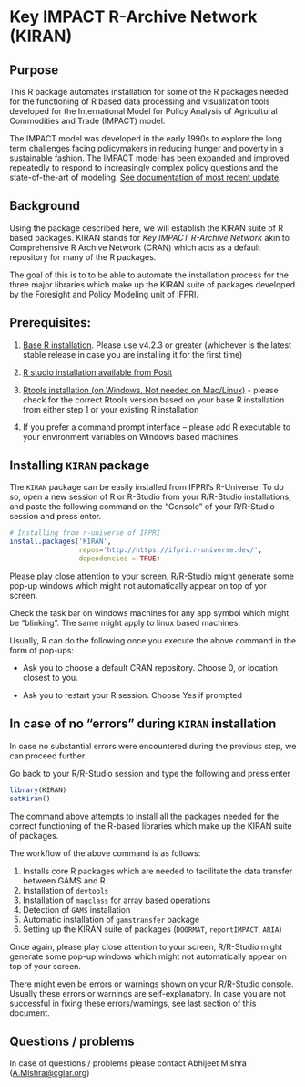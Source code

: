 
<!-- README.md is generated from README.Rmd. Please edit that file -->

# Key IMPACT R-Archive Network (KIRAN)

<!-- badges: start -->
<!-- badges: end -->

## Purpose

This R package automates installation for some of the R packages needed
for the functioning of R based data processing and visualization tools
developed for the International Model for Policy Analysis of
Agricultural Commodities and Trade (IMPACT) model.

The IMPACT model was developed in the early 1990s to explore the long
term challenges facing policymakers in reducing hunger and poverty in a
sustainable fashion. The IMPACT model has been expanded and improved
repeatedly to respond to increasingly complex policy questions and the
state-of-the-art of modeling. [See documentation of most recent
update](http://www.ifpri.org/publication/international-model-policy-analysis-agricultural-commodities-and-trade-impact-model-0).

## Background

Using the package described here, we will establish the KIRAN suite of R
based packages. KIRAN stands for *Key IMPACT R-Archive Network* akin to
Comprehensive R Archive Network (CRAN) which acts as a default
repository for many of the R packages.

The goal of this is to to be able to automate the installation process
for the three major libraries which make up the KIRAN suite of packages
developed by the Foresight and Policy Modeling unit of IFPRI.

## Prerequisites:

1.  [Base R installation](https://cloud.r-project.org/). Please use
    v4.2.3 or greater (whichever is the latest stable release in case
    you are installing it for the first time)

2.  [R studio installation available from
    Posit](https://posit.co/download/rstudio-desktop/)

3.  [Rtools installation (on Windows. Not needed on
    Mac/Linux)](https://cran.r-project.org/bin/windows/Rtools/) - please
    check for the correct Rtools version based on your base R
    installation from either step 1 or your existing R installation

4.  If you prefer a command prompt interface – please add R executable
    to your environment variables on Windows based machines.

## Installing `KIRAN` package

The `KIRAN` package can be easily installed from IFPRI’s R-Universe. To
do so, open a new session of R or R-Studio from your R/R-Studio
installations, and paste the following command on the “Console” of your
R/R-Studio session and press enter.

``` r
# Installing from r-universe of IFPRI
install.packages('KIRAN', 
                 repos='http://https://ifpri.r-universe.dev/',
                 dependencies = TRUE)
```

Please play close attention to your screen, R/R-Studio might generate
some pop-up windows which might not automatically appear on top of yor
screen.

Check the task bar on windows machines for any app symbol which might be
“blinking”. The same might apply to linux based machines.

Usually, R can do the following once you execute the above command in
the form of pop-ups:

- Ask you to choose a default CRAN repository. Choose 0, or location
  closest to you.

- Ask you to restart your R session. Choose Yes if prompted

## In case of no “errors” during `KIRAN` installation

In case no substantial errors were encountered during the previous step,
we can proceed further.

Go back to your R/R-Studio session and type the following and press
enter

``` r
library(KIRAN)
setKiran()
```

The command above attempts to install all the packages needed for the
correct functioning of the R-based libraries which make up the KIRAN
suite of packages.

The workflow of the above command is as follows:

1.  Installs core R packages which are needed to facilitate the data
    transfer between GAMS and R
2.  Installation of `devtools`
3.  Installation of `magclass` for array based operations
4.  Detection of `GAMS` installation
5.  Automatic installation of `gamstransfer` package
6.  Setting up the KIRAN suite of packages (`DOORMAT`, `reportIMPACT`,
    `ARIA`)

Once again, please play close attention to your screen, R/R-Studio might
generate some pop-up windows which might not automatically appear on top
of your screen.

There might even be errors or warnings shown on your R/R-Studio console.
Usually these errors or warnings are self-explanatory. In case you are
not successful in fixing these errors/warnings, see last section of this
document.

## Questions / problems

In case of questions / problems please contact Abhijeet Mishra
(<A.Mishra@cgiar.org>)
